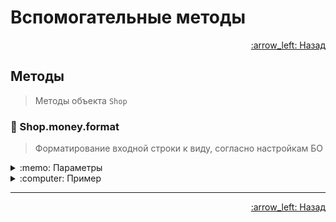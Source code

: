 # Вспомогательные методы

<p align="right">
 <a href="https://github.com/liquid-hub/insales-common-js-v2-api">
 :arrow_left: Назад</a>
</p>

## Методы

> Методы объекта `Shop`

### :hammer: Shop.money.format

> Форматирование входной строки к виду, согласно настройкам БО

<details>
<summary>:memo: Параметры</summary>

```js
/*
* @param {string|number} amount - строка или число, которое надо отформатировать в валюту
*
* @return {string} Строка, содержащая результат форматирования
*/

Shop.money.format(1234.00);
// 1234 руб.
```
</details>
<details>
<summary>:computer: Пример</summary>

```js
Shop.money.format(1234.00);
// 1234 руб.
```
</details>

---


<p align="right">
 <a href="https://github.com/liquid-hub/insales-common-js-v2-api">
 :arrow_left: Назад</a>
</p>
